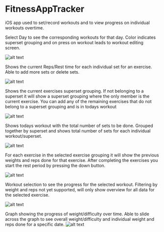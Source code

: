 # FitnessAppTracker
iOS app used to set/record workouts and to view progress on individual workouts overtime.

Select Day to see the corresponding workouts for that day. Color indicates superset grouping and on press on workout leads to workout editing screen.

![alt text](https://github.com/Lwuuuuu/FitnessAppTracker/blob/main/Assets/WorkoutPreview.png?raw=true)

Shows the current Reps/Rest time for each individual set for an exercise. Able to add more sets or delete sets. 

![alt text](https://github.com/Lwuuuuu/FitnessAppTracker/blob/main/Assets/EditScreen.png?raw=true)

Shows the current exercises superset grouping. If not belonging to a superset it will show a superset grouping where the only member is the current exercise. You can add any of the remaining exercises that do not belong to a superset grouping and is in todays workout 

![alt text](https://github.com/Lwuuuuu/FitnessAppTracker/blob/main/Assets/SupersetEdit.png?raw=true)

Shows todays workout with the total number of sets to be done. Grouped together by superset and shows total number of sets for each individual workout/superset.

![alt text](https://github.com/Lwuuuuu/FitnessAppTracker/blob/main/Assets/TodaysWorkout.png?raw=true)

For each exercise in the selected exercise grouping it will show the previous weights and reps done for that exercise. After completing the exercises you start the rest period by pressing the down button.

![alt text](https://github.com/Lwuuuuu/FitnessAppTracker/blob/main/Assets/Workout.png?raw=true)


Workout selection to see the progress for the selected workout. Filtering by weight and reps not yet supported, will only show overview for all data for the selected exercise.

![alt text](https://github.com/Lwuuuuu/FitnessAppTracker/blob/main/Assets/WorkoutPicker.png?raw=true)

Graph showing the progress of weight/difficulty over time. Able to slide across the graph to see overall weight/difficulty and individual weight and reps done for a specific date.
![alt text](https://github.com/Lwuuuuu/FitnessAppTracker/blob/main/Assets/WorkoutGraph.png?raw=true)


